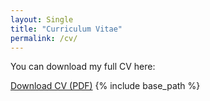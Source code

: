 ```yaml
---
layout: Single
title: "Curriculum Vitae"
permalink: /cv/
---
```

You can download my full CV here:

[Download CV (PDF)](/files/250522_Prakash_CV.pdf)
{% include base_path %}
